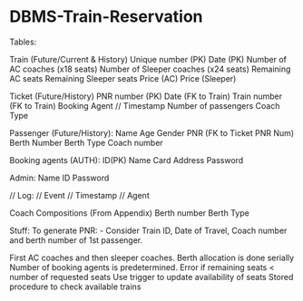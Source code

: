 # DBMS-Train-Reservation

Tables:

Train (Future/Current & History)
Unique number (PK)
Date (PK)
Number of AC coaches (x18 seats)
Number of Sleeper coaches (x24 seats)
Remaining AC seats
Remaining Sleeper seats
Price (AC)
Price (Sleeper)


Ticket (Future/History)
PNR number (PK)
Date (FK to Train)
Train number (FK to Train)
Booking Agent
// Timestamp
Number of passengers
Coach Type


Passenger (Future/History):
Name
Age
Gender 
PNR (FK to Ticket PNR Num)
Berth Number 
Berth Type
Coach number


Booking agents (AUTH):
ID(PK)
Name
Card
Address
Password

Admin:
Name
ID
Password

// Log:
// Event
// Timestamp
// Agent

Coach Compositions (From Appendix)
Berth number
Berth Type

Stuff:
To generate PNR:
    - Consider Train ID, Date of Travel, Coach number and berth number of 1st passenger.

First AC coaches and then sleeper coaches.
Berth allocation is done serially
Number of booking agents is predetermined.
Error if remaining seats < number of requested seats
Use trigger to update availability of seats
Stored procedure to check available trains